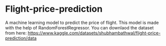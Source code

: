 # Flight-price-prediction
A machine learning model to predict the price of flight.
This model is made with the help of RandomForestRegressor.
You can downlaod the dataset from here: https://www.kaggle.com/datasets/shubhambathwal/flight-price-prediction/data 
